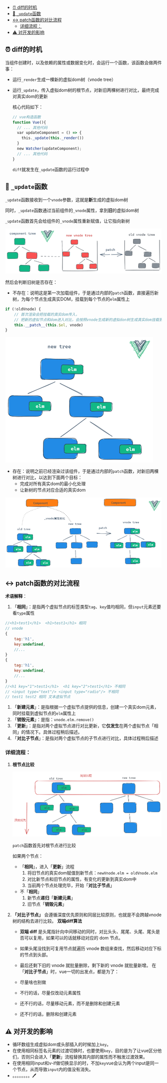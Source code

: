 <!--
 * @Author: luoxi
 * @LastEditTime: 2022-06-30 17:33:14
 * @LastEditors: your name
 * @Description: 
-->
- [⏰ diff的时机](#-diff的时机)
- [🔄 `_update`函数](#-_update函数)
- [↔️ patch函数的对比流程](#️-patch函数的对比流程)
  - [详细流程：](#详细流程)
- [⚠️ 对开发的影响](#️-对开发的影响)
## ⏰ diff的时机
当组件创建时，以及依赖的属性或数据变化时，会运行一个函数，该函数会做两件事：
- 运行`_render`生成一棵新的虚拟dom树（vnode tree）
- 运行`_update`，传入虚拟dom树的根节点，对新旧两棵树进行对比，最终完成对真实dom的更新
    
    核心代码如下：
    ```js
    // vue构造函数
    function Vue(){
      // ... 其他代码
      var updateComponent = () => {
        this._update(this._render())
      }
      new Watcher(updateComponent);
      // ... 其他代码
    }
    ```
    
    `diff`就发生在`_update`函数的运行过程中
    
## 🔄 `_update`函数
    
`_update`函数接收到一个`vnode`参数，这就是**新**生成的虚拟dom树
    
 同时，`_update`函数通过当前组件的`_vnode`属性，拿到**旧**的虚拟dom树
    
 `_update`函数首先会给组件的`_vnode`属性重新赋值，让它指向新树
    
![diff大致过程1](/assets/diff大致过程1.png)
    
 然后会判断旧树是否存在：
    
 - 不存在：说明这是第一次加载组件，于是通过内部的`patch`函数，直接遍历新树，为每个节点生成真实DOM，挂载到每个节点的`elm`属性上
```js
if (!oldVnode) {
    // 首次渲染会把挂载的真实dom传入，
    // 把新的虚拟节点和dom进入对比，会按照vnode生成新的虚拟don树生成真实dom挂载到this.$el部分
    this.__patch__(this.$el, vnode)
}
```
        
![首次渲染](/assets/首次渲染.png)
        
- 存在：说明之前已经渲染过该组件，于是通过内部的`patch`函数，对新旧两棵树进行对比，以达到下面两个目标：
    -   完成对所有真实dom的最小化处理
    -   让新树的节点对应合适的真实dom
        
![旧树存在](/assets/旧树存在.png)
        
## ↔️ patch函数的对比流程
    
**术语解释**：

1. 「**相同**」：是指两个虚拟节点的标签类型`tag`、`key`值均相同，但`input`元素还要看`type`属性
```js
//<h1>test1</h1>  <h1>test1</h1> 相同
// vnode
{
    tag:'h1',
    key:undefined,
    //...
}
{ 
    tag:'h1',
    key:undefined,
    //...
}
//<h1 key="1">test1</h1>  <h1 key="2">test1</h1> 不相同
// <input type="text"/> <input type="radio"/> 不相同
// test1 test2 相同 文本虚拟节点

```
1. 「**新建元素**」：是指根据一个虚拟节点提供的信息，创建一个真实dom元素，同时挂载到虚拟节点的`elm`属性上
2. 「**销毁元素**」：是指：`vnode.elm.remove()`
3. 「**更新**」：是指对两个虚拟节点进行对比更新，它**仅发生**在两个虚拟节点「相同」的情况下。具体过程稍后描述。
4. 「**对比子节点**」：是指对两个虚拟节点的子节点进行对比，具体过程稍后描述

### 详细流程：

1. **根节点比较**
    
    ![同层比较](/assets/同层比较.png)
    
    `patch`函数首先对根节点进行比较
    
    如果两个节点：
    
    - 「**相同**」，进入「**更新**」流程
        1. 将旧节点的真实dom赋值到新节点：`newVnode.elm = oldVnode.elm`
        2. 对比新节点和旧节点的属性，有变化的更新到真实dom中
        3. 当前两个节点处理完毕，开始「**对比子节点**」
    - 不「**相同**」
        1. 新节点**递归**「**新建元素**」
        2. 旧节点「**销毁元素**」
2. **「对比子节点」**
    会遵循深度优先原则和同层比较原则，也就是不会跨越vnode树的结构去进行比较。
        **双端diff算法**
    -  **双端 diff** 是头尾指针向中间移动的同时，对比头头、尾尾、头尾、尾头是否可以复用，如果可以的话就移动对应的 dom 节点。
    - 如果头尾没找到可复用节点就遍历 vnode 数组来查找，然后移动对应下标的节点到头部。

    - 最后还剩下旧的 vnode 就批量删除，剩下新的 vnode 就批量新增。
    在「**对比子节点**」时，vue一切的出发点，都是为了：
    
    - 尽量啥也别做
    - 不行的话，尽量仅改动元素属性
    - 还不行的话，尽量移动元素，而不是删除和创建元素
    - 还不行的话，删除和创建元素
    


## ⚠️ 对开发的影响
- 循环数组生成虚拟dom或头部插入的时候加上`key`。
- 在使用相同标签名元素的过渡切换时，也要使用`key`，目的是为了让vue区分他们，否则只会进入「**更新**」流程替换其内部的属性而不触发过渡效果。
- 在使用相同input和v-if做切换显示的时，不加`key`vue会认为两个input是同一个节点，从而导致`input`内的值没有消失。
- 。。。。。。。。🖊️